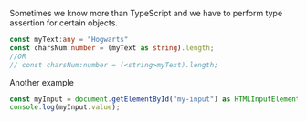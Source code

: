 Sometimes we know more than TypeScript and we have to perform type assertion for certain objects.

```typescript
const myText:any = "Hogwarts"
const charsNum:number = (myText as string).length;
//OR
// const charsNum:number = (<string>myText).length;
```

Another example

```typescript
const myInput = document.getElementById("my-input") as HTMLInputElement;
console.log(myInput.value);
```
